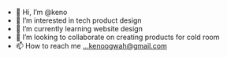- 👋 Hi, I’m @keno 
- 👀 I’m interested in tech product design
- 🌱 I’m currently learning website design
- 💞️ I’m looking to collaborate on creating products for cold room
- 📫 How to reach me ...kenoogwah@gmail.com

<!---
kenynick/kenynick is a ✨ special ✨ repository because its `README.md` (this file) appears on your GitHub profile.
You can click the Preview link to take a look at your changes.
--->
